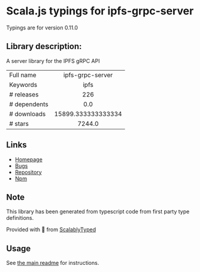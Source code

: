 
# Scala.js typings for ipfs-grpc-server

Typings are for version 0.11.0

## Library description:
A server library for the IPFS gRPC API

|                    |                 |
| ------------------ | :-------------: |
| Full name          | ipfs-grpc-server |
| Keywords           | ipfs |
| # releases         | 226 |
| # dependents       | 0.0 |
| # downloads        | 15899.333333333334 |
| # stars            | 7244.0 |

## Links
- [Homepage](https://github.com/ipfs/js-ipfs/tree/master/packages/ipfs-grpc-server#readme)
- [Bugs](https://github.com/ipfs/js-ipfs/issues)
- [Repository](https://github.com/ipfs/js-ipfs)
- [Npm](https://www.npmjs.com/package/ipfs-grpc-server)
    


## Note
This library has been generated from typescript code from first party type definitions.

Provided with :purple_heart: from [ScalablyTyped](https://github.com/oyvindberg/ScalablyTyped)

## Usage
See [the main readme](../../readme.md) for instructions.


